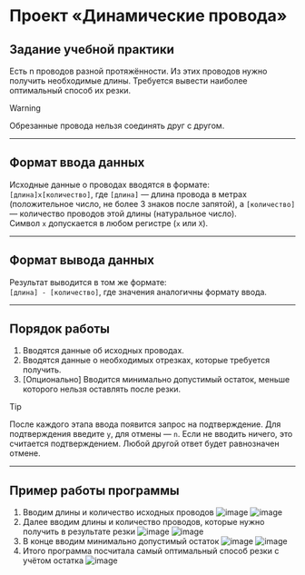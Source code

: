 # Проект «Динамические провода»

## Задание учебной практики

Есть n проводов разной протяжённости.
Из этих проводов нужно получить необходимые длины.
Требуется вывести наиболее оптимальный способ их резки.

> [!WARNING]  
> Обрезанные провода нельзя соединять друг с другом.

---

## Формат ввода данных

Исходные данные о проводах вводятся в формате:  
`[длина]x[количество]`, где `[длина]` — длина провода в метрах (положительное число, не более 3 знаков после запятой), а `[количество]` — количество проводов этой длины (натуральное число).  
Символ `x` допускается в любом регистре (`x` или `X`).

---

## Формат вывода данных

Результат выводится в том же формате:  
`[длина] - [количество]`, где значения аналогичны формату ввода.

---

## Порядок работы

1. Вводятся данные об исходных проводах.
2. Вводятся данные о необходимых отрезках, которые требуется получить.
3. [Опционально] Вводится минимально допустимый остаток, меньше которого нельзя оставлять после резки.

> [!TIP]  
> После каждого этапа ввода появится запрос на подтверждение.
> Для подтверждения введите `y`, для отмены — `n`.
> Если не вводить ничего, это считается подтверждением. Любой другой ответ будет равнозначен отмене.

---

## Пример работы программы

1. Вводим длины и количество исходных проводов ![image](https://github.com/user-attachments/assets/92bbd305-d1ea-4a4e-8070-ef112eb7d5ea) ![image](https://github.com/user-attachments/assets/8ebba889-14e6-4099-86bc-5cb24f68fe4a)
2. Далее вводим длины и количество проводов, которые нужно получить в результате резки ![image](https://github.com/user-attachments/assets/de117d1e-7ac9-4d53-9a7d-8cc0686217da) ![image](https://github.com/user-attachments/assets/f1993f0a-c05a-4824-9170-fc02d41674ad)
3. В конце вводим минимально допустимый остаток ![image](https://github.com/user-attachments/assets/32bfdb83-fb11-47e2-836b-420136c0e772) ![image](https://github.com/user-attachments/assets/a4a8b654-78b8-4a33-a14a-6fd56ace4d56)
4. Итого программа посчитала самый оптимальный способ резки с учётом остатка ![image](https://github.com/user-attachments/assets/5a8073d6-ddec-42d5-9199-572da152242d)





